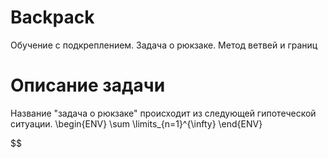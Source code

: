 # Backpack
Обучение с подкреплением. Задача о рюкзаке. Метод ветвей и границ 

# Описание задачи 

  Название "задача о рюкзаке" происходит из следующей гипотеческой ситуации. 
\begin{ENV}
\sum \limits_{n=1}^{\infty}
\end{ENV}

$$
